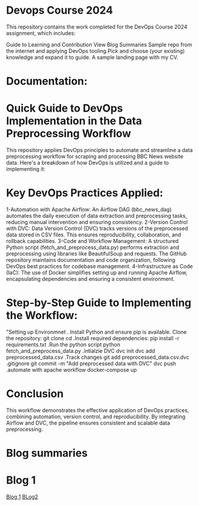 # Devops Course 2024

This repository contains the work completed for the DevOps Course 2024 assignment, which includes:

Guide to Learning and Contribution
View Blog Summaries
Sample repo from the internet and applying DevOps tooling.Pick and choose (your existing) knowledge and expand it to guide.
A sample landing page with my CV.
 # Documentation:


   # Quick Guide to DevOps Implementation in the Data Preprocessing Workflow

   This repository applies DevOps principles to automate and streamline a data preprocessing workflow for scraping and processing BBC News website data. Here's a breakdown of how DevOps is utilized and a guide to implementing it:
   # Key DevOps Practices Applied:

1-Automation with Apache Airflow:
An Airflow DAG (bbc_news_dag) automates the daily execution of data extraction and preprocessing tasks, reducing manual intervention and ensuring consistency.
2-Version Control with DVC:
Data Version Control (DVC) tracks versions of the preprocessed data stored in CSV files. This ensures reproducibility, collaboration, and rollback capabilities.
3-Code and Workflow Management:
A structured Python script (fetch_and_preprocess_data.py) performs extraction and preprocessing using libraries like BeautifulSoup and requests.
The GitHub repository maintains documentation and code organization, following DevOps best practices for codebase management.
4-Infrastructure as Code (IaC):
The use of Docker simplifies setting up and running Apache Airflow, encapsulating dependencies and ensuring a consistent environment.

# Step-by-Step Guide to Implementing the Workflow:
"Setting up Environmnet
. Install Python and ensure pip is available.
Clone the repository:
git clone <repository-url>
cd <repository-directory>
.Install required dependencies:
pip install -r requirements.txt
.Run the python script
python fetch_and_preprocess_data.py
.intialzie DVC
dvc init
dvc add preprocessed_data.csv
.Track changes 
git add preprocessed_data.csv.dvc .gitignore
git commit -m "Add preprocessed data with DVC"
dvc push
.automate with apache workflow
docker-compose up
# Conclusion
This workflow demonstrates the effective application of DevOps practices, combining automation, version control, and reproducibility. By integrating Airflow and DVC, the pipeline ensures consistent and scalable data preprocessing.


# Blog summaries 
 # Blog 1
 
[Blog 1](https://medium.com/@fatimajamshaidkhan2/as-organizations-increasingly-leverage-data-driven-strategies-machine-learning-ml-models-have-9225f21878c8)
[BLog2](https://medium.com/@fatimajamshaidkhan2/in-todays-globalized-world-ensuring-that-cloud-based-applications-are-fast-efficient-and-232c06b71450)




   
